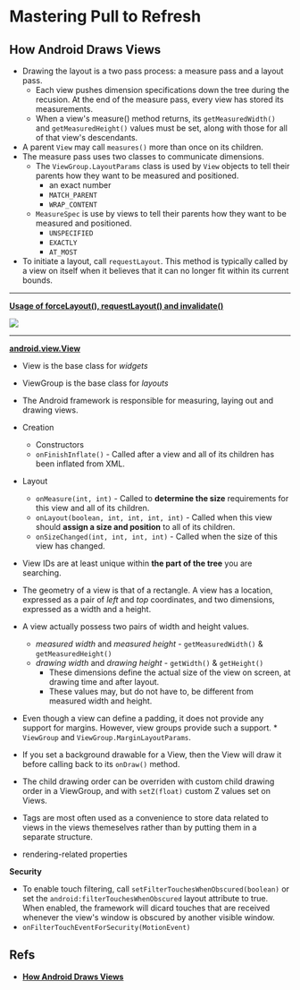 Mastering Pull to Refresh
===

## How Android Draws Views

* Drawing the layout is a two pass process: a measure pass and a layout pass.
    * Each view pushes dimension specifications down the tree during the recusion. At the end of the measure pass, every view has stored its measurements.
    * When a view's measure() method returns, its `getMeasuredWidth()` and `getMeasuredHeight()` values must be set, along with those for all of that view's descendants.
* A parent `View` may call `measures()` more than once on its children. 
* The measure pass uses two classes to communicate dimensions.
    * The `ViewGroup.LayoutParams` class is used by `View` objects to tell their parents how they want to be measured and positioned.
        * an exact number
        * `MATCH_PARENT`
        * `WRAP_CONTENT`
    * `MeasureSpec` is use by views to tell their parents how they want to be measured and positioned.
        * `UNSPECIFIED`
        * `EXACTLY`
        * `AT_MOST`
* To initiate a layout, call `requestLayout`. This method is typically called by a view on itself when it believes that it can no longer fit within its current bounds.

---

**[Usage of forceLayout(), requestLayout() and invalidate()](http://stackoverflow.com/questions/13856180/usage-of-forcelayout-requestlayout-and-invalidate)**

![](http://i.stack.imgur.com/MDJXT.png)

---

**[android.view.View](http://developer.android.com/reference/android/view/View.html)**

* View is the base class for *widgets*
* ViewGroup is the base class for *layouts*
* The Android framework is responsible for measuring, laying out and drawing views.

* Creation
    * Constructors
    * `onFinishInflate()` - Called after a view and all of its children has been inflated from XML.
* Layout
    * `onMeasure(int, int)` - Called to **determine the size** requirements for this view and all of its children.
    * `onLayout(boolean, int, int, int, int)` - Called when this view should **assign a size and position** to all of its children.
    * `onSizeChanged(int, int, int, int)` - Called when the size of this view has changed.

* View IDs are at least unique within **the part of the tree** you are searching.
* The geometry of a view is that of a rectangle. A view has a location, expressed as a pair of *left* and *top* coordinates, and two dimensions, expressed as a width and a height.
* A view actually possess two pairs of width and height values.
    * *measured width* and *measured height* - `getMeasuredWidth()` & `getMeasuredHeight()`
    * *drawing width* and *drawing height* - `getWidth()` & `getHeight()`
        * These dimensions define the actual size of the view on screen, at drawing time and after layout.
        * These values may, but do not have to, be different from measured width and height.
* Even though a view can define a padding, it does not provide any support for margins. However, view groups provide such a support.
        * `ViewGroup` and `ViewGroup.MarginLayoutParams`.

* If you set a background drawable for a View, then the View will draw it before calling back to its `onDraw()` method.
* The child drawing order can be overriden with custom child drawing order in a ViewGroup, and with `setZ(float)` custom Z values set on Views.

* Tags are most often used as a convenience to store data related to views in the views themeselves rather than by putting them in a separate structure.

* rendering-related properties

**Security**

* To enable touch filtering, call `setFilterTouchesWhenObscured(boolean)` or set the `android:filterTouchesWhenObscured` layout attribute to true. When enabled, the framework will dicard touches that are received whenever the view's window is obscured by another visible window.
* `onFilterTouchEventForSecurity(MotionEvent)`


## Refs
* **[How Android Draws Views](https://developer.android.com/guide/topics/ui/how-android-draws.html)**


